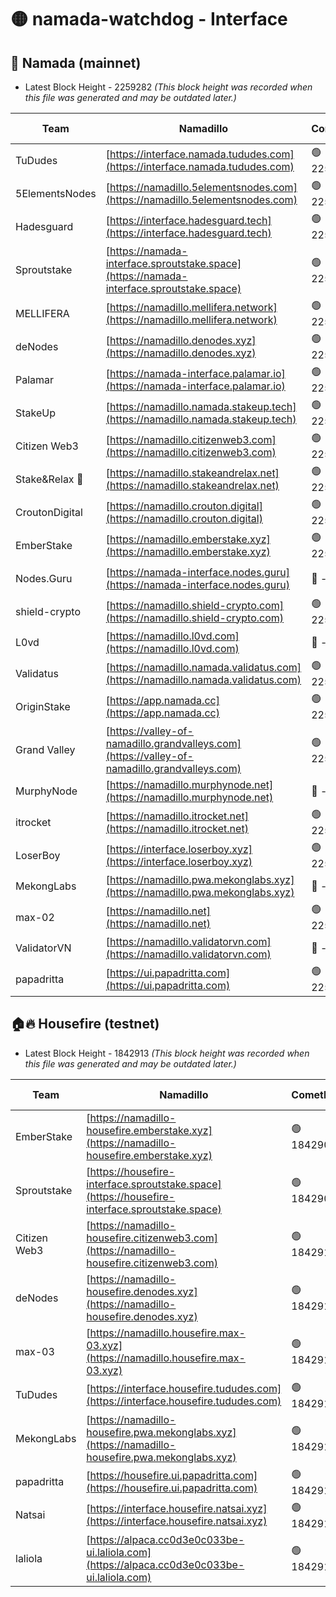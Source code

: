 # 🟡 namada-watchdog - Interface

## 🚀 Namada (mainnet)
- Latest Block Height - 2259282 *(This block height was recorded when this file was generated and may be outdated later.)*

| Team | Namadillo | CometBFT | Indexer | MASP Indexer |
|-|-|-|-|-|
| TuDudes | [https://interface.namada.tududes.com](https://interface.namada.tududes.com) | 🟢 2259264 | 🟢 2259264 | 🟢 2259264 |
| 5ElementsNodes | [https://namadillo.5elementsnodes.com](https://namadillo.5elementsnodes.com) | 🟢 2259265 | 🟢 2259264 | 🟢 2259264 |
| Hadesguard | [https://interface.hadesguard.tech](https://interface.hadesguard.tech) | 🟢 2259265 | 🟢 2259265 | 🟢 2259265 |
| Sproutstake | [https://namada-interface.sproutstake.space](https://namada-interface.sproutstake.space) | 🟢 2259266 | 🟢 2259266 | 🟢 2259266 |
| MELLIFERA | [https://namadillo.mellifera.network](https://namadillo.mellifera.network) | 🟢 2259267 | 🟢 2259267 | 🟢 2259267 |
| deNodes | [https://namadillo.denodes.xyz](https://namadillo.denodes.xyz) | 🟢 2259267 | 🟢 2259267 | 🟢 2259267 |
| Palamar | [https://namada-interface.palamar.io](https://namada-interface.palamar.io) | 🟢 2259268 | 🟢 2259268 | 🟢 2259268 |
| StakeUp | [https://namadillo.namada.stakeup.tech](https://namadillo.namada.stakeup.tech) | 🟢 2259269 | 🟢 2259269 | 🟢 2259269 |
| Citizen Web3 | [https://namadillo.citizenweb3.com](https://namadillo.citizenweb3.com) | 🟢 2259269 | 🟢 2259269 | 🟢 2259269 |
| Stake&Relax 🦥 | [https://namadillo.stakeandrelax.net](https://namadillo.stakeandrelax.net) | 🟢 2259270 | 🟢 2259270 | 🟢 2259270 |
| CroutonDigital | [https://namadillo.crouton.digital](https://namadillo.crouton.digital) | 🟢 2259271 | 🟢 2259271 | 🟢 2259270 |
| EmberStake | [https://namadillo.emberstake.xyz](https://namadillo.emberstake.xyz) | 🟢 2259271 | 🟢 2259271 | 🟢 2259271 |
| Nodes.Guru | [https://namada-interface.nodes.guru](https://namada-interface.nodes.guru) | 🔴 - | 🟢 2259272 | 🟢 2259272 |
| shield-crypto | [https://namadillo.shield-crypto.com](https://namadillo.shield-crypto.com) | 🟢 2259273 | 🟢 2259273 | 🟢 2259273 |
| L0vd | [https://namadillo.l0vd.com](https://namadillo.l0vd.com) | 🔴 - | 🔴 - | 🔴 - |
| Validatus | [https://namadillo.namada.validatus.com](https://namadillo.namada.validatus.com) | 🟢 2259276 | 🔴 2256398 | 🔴 2177377 |
| OriginStake | [https://app.namada.cc](https://app.namada.cc) | 🟢 2259277 | 🟢 2259277 | 🟢 2259276 |
| Grand Valley | [https://valley-of-namadillo.grandvalleys.com](https://valley-of-namadillo.grandvalleys.com) | 🟢 2259277 | 🟢 2259276 | 🟢 2259276 |
| MurphyNode | [https://namadillo.murphynode.net](https://namadillo.murphynode.net) | 🔴 - | 🔴 - | 🔴 - |
| itrocket | [https://namadillo.itrocket.net](https://namadillo.itrocket.net) | 🟢 2259279 | 🟢 2259279 | 🟢 2259279 |
| LoserBoy | [https://interface.loserboy.xyz](https://interface.loserboy.xyz) | 🟢 2259279 | 🟢 2259279 | 🟢 2259279 |
| MekongLabs | [https://namadillo.pwa.mekonglabs.xyz](https://namadillo.pwa.mekonglabs.xyz) | 🔴 - | 🔴 - | 🔴 - |
| max-02 | [https://namadillo.net](https://namadillo.net) | 🟢 2259280 | 🟢 2259280 | 🟢 2259280 |
| ValidatorVN | [https://namadillo.validatorvn.com](https://namadillo.validatorvn.com) | 🔴 - | 🔴 - | 🔴 - |
| papadritta | [https://ui.papadritta.com](https://ui.papadritta.com) | 🟢 2259282 | 🟢 2259282 | 🟢 2259282 |

## 🏠🔥 Housefire (testnet)
- Latest Block Height - 1842913 *(This block height was recorded when this file was generated and may be outdated later.)*

| Team | Namadillo | CometBFT | Indexer | MASP Indexer |
|-|-|-|-|-|
| EmberStake | [https://namadillo-housefire.emberstake.xyz](https://namadillo-housefire.emberstake.xyz) | 🟢 1842908 | 🟢 1842908 | 🟢 1842908 |
| Sproutstake | [https://housefire-interface.sproutstake.space](https://housefire-interface.sproutstake.space) | 🟢 1842909 | 🟢 1842909 | 🟢 1842909 |
| Citizen Web3 | [https://namadillo-housefire.citizenweb3.com](https://namadillo-housefire.citizenweb3.com) | 🟢 1842910 | 🟢 1842909 | 🟢 1842909 |
| deNodes | [https://namadillo-housefire.denodes.xyz](https://namadillo-housefire.denodes.xyz) | 🟢 1842910 | 🟢 1842910 | 🟢 1842910 |
| max-03 | [https://namadillo.housefire.max-03.xyz](https://namadillo.housefire.max-03.xyz) | 🟢 1842910 | 🟢 1842910 | 🟢 1842910 |
| TuDudes | [https://interface.housefire.tududes.com](https://interface.housefire.tududes.com) | 🟢 1842911 | 🟢 1842911 | 🟢 1842911 |
| MekongLabs | [https://namadillo-housefire.pwa.mekonglabs.xyz](https://namadillo-housefire.pwa.mekonglabs.xyz) | 🟢 1842911 | 🟢 1842911 | 🟢 1842911 |
| papadritta | [https://housefire.ui.papadritta.com](https://housefire.ui.papadritta.com) | 🟢 1842912 | 🟢 1842912 | 🟢 1842912 |
| Natsai | [https://interface.housefire.natsai.xyz](https://interface.housefire.natsai.xyz) | 🟢 1842912 | 🟢 1842912 | 🟢 1842912 |
| laliola | [https://alpaca.cc0d3e0c033be-ui.laliola.com](https://alpaca.cc0d3e0c033be-ui.laliola.com) | 🟢 1842913 | 🟢 1842913 | 🟢 1842913 |

